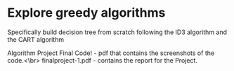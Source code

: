 # Explore greedy algorithms

Specifically build decision tree from scratch following the ID3 algorithm and the CART algorithm

Algorithm Project Final Code! - pdf that contains the screenshots of the code.<\br>
finalproject-1.pdf - contains the report for the Project.
